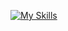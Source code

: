 [![My Skills](https://skillicons.dev/icons?i=js,html,css,angular,bootstrap,figma,firebase,heroku,js,jest,jquery,mongodb,mysql,nextjs,nodejs,npm,ps,postman,react,redux,regex,sass,sentry,solidity,svg,tailwind,threejs,ubuntu,vercel,vite,vscode,vue,yarn)](https://skillicons.dev)
